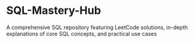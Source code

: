 # SQL-Mastery-Hub
A comprehensive SQL repository featuring LeetCode solutions, in-depth explanations of core SQL concepts, and practical use cases
